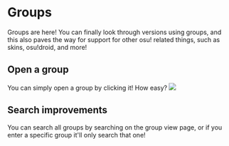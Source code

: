 # Groups
Groups are here! You can finally look through versions using groups, and this also paves the way for support for other osu! related things, such as skins, osu!droid, and more!

## Open a group
You can simply open a group by clicking it! How easy?
![](https://upload.hubza.co.uk/i/firefox_v0KcEJH9TH_2021-January-07.png)

## Search improvements
You can search all groups by searching on the group view page, or if you enter a specific group it'll only search that one!
